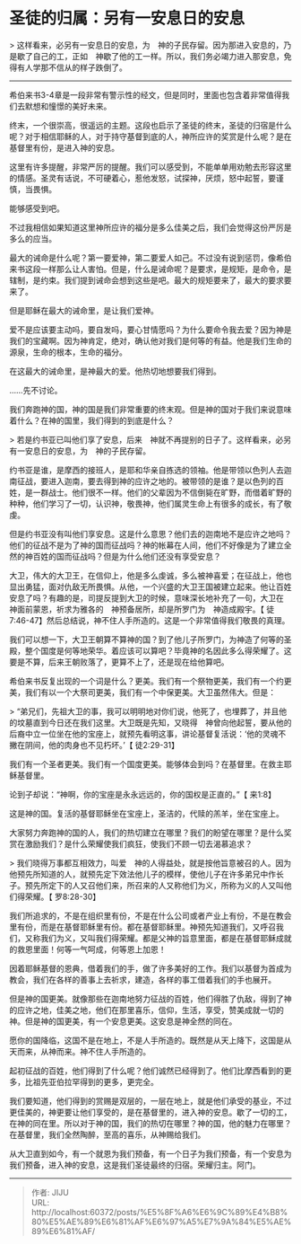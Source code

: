 # 圣徒的归属：另有一安息日的安息

&gt; 这样看来，必另有一安息日的安息，为　神的子民存留。因为那进入安息的，乃是歇了自己的工，正如　神歇了他的工一样。所以，我们务必竭力进入那安息，免得有人学那不信从的样子跌倒了。

-----------
希伯来书3-4章是一段非常有警示性的经文，但是同时，里面也包含着非常值得我们去默想和憧憬的美好未来。

终末，一个很崇高，很遥远的主题。这段也启示了圣徒的终末，圣徒的归宿是什么呢？对于相信耶稣的人，对于持守基督到底的人，神所应许的奖赏是什么呢？是在基督里有份，是进入神的安息。

这里有许多提醒，非常严厉的提醒。我们可以感受到，不能单单用劝勉去形容这里的情感。圣灵有话说，不可硬着心，惹他发怒，试探神，厌烦，怒中起誓，要谨慎，当畏惧。

能够感受到吧。

不过我相信如果知道这里神所应许的福分是多么佳美之后，我们会觉得这份严厉是多么的应当。

最大的诫命是什么呢？第一要爱神，第二要爱人如己。不过没有说到惩罚，像希伯来书这段一样那么让人害怕。但是，什么是诫命呢？是要求，是规矩，是命令，是辖制，是约束。我们提到诫命会想到这些是吧。最大的规矩要来了，最大的要求要来了。

但是耶稣在最大的诫命里，是让我们爱神。

爱不是应该要主动吗，要自发吗，要心甘情愿吗？为什么要命令我去爱？因为神是我们的宝藏啊。因为神肯定，绝对，确认他对我们是何等的有益。他是我们生命的源泉，生命的根本，生命的福分。

在这最大的诫命里，是神最大的爱。他热切地想要我们得到。

……先不讨论。

我们奔跑神的国，神的国是我们非常重要的终末观。但是神的国对于我们来说意味着什么？在神的国里，我们得到的到底是什么？

&gt; 若是约书亚已叫他们享了安息，后来　神就不再提别的日子了。这样看来，必另有一安息日的安息，为　神的子民存留。

约书亚是谁，是摩西的接班人，是耶和华亲自拣选的领袖。他是带领以色列人去迦南征战，要进入迦南，要去得到神的应许之地的。被带领的是谁？是以色列的百姓，是一群战士。他们很不一样。他们的父辈因为不信倒毙在旷野，而借着旷野的种种，他们学习了一切，认识神，敬畏神，他们属灵生命上有很多的成长，有了敬虔。

但是约书亚没有叫他们享安息。这是什么意思？他们去的迦南地不是应许之地吗？他们的征战不是为了神的国而征战吗？神的帐幕在人间，他们不好像是为了建立全然的神百姓的国而征战吗？但是为什么他们还没有享受安息？

大卫，伟大的大卫王，在信仰上，他是多么虔诚，多么被神喜爱；在征战上，他也显出勇猛，面对仇敌无所畏惧。从他，一个兴盛的大卫王国被建立起来。他让百姓安息了吗？有趣的是，司提反提到大卫的时候，意味深长地补充了一句，大卫在　神面前蒙恩，祈求为雅各的　神预备居所，却是所罗门为　神造成殿宇。【 徒7:46-47】然后总结说，神不住人手所造的。这是一个非常值得我们敬畏的真理。

我们可以想一下，大卫王朝算不算神的国？到了他儿子所罗门，为神造了何等的圣殿，整个国度是何等地荣华。着应该可以算吧？毕竟神的名因此多么得荣耀了。这要是不算，后来王朝败落了，更算不上了，还是现在给他算吧。

希伯来书反复出现的一个词是什么？更美。我们有一个祭物更美，我们有一个约更美，我们有以一个大祭司更美，我们有一个中保更美。大卫虽然伟大。但是：

&gt; “弟兄们，先祖大卫的事，我可以明明地对你们说，他死了，也埋葬了，并且他的坟墓直到今日还在我们这里。大卫既是先知，又晓得　神曾向他起誓，要从他的后裔中立一位坐在他的宝座上，就预先看明这事，讲论基督复活说：‘他的灵魂不撇在阴间，他的肉身也不见朽坏。’【 徒2:29-31】

我们有一个圣者更美。我们有一个国度更美。能够体会到吗？在基督里。在救主耶稣基督里。

论到子却说：“神啊，你的宝座是永永远远的，你的国权是正直的。”【 来1:8】

这是神的国。复活的基督耶稣坐在宝座上，圣洁的，代赎的羔羊，坐在宝座上。

大家努力奔跑神的国的人，我们的热切建立在哪里？我们的盼望在哪里？是什么奖赏在激励我们？是什么荣耀使我们疯狂，使我们不顾一切去渴慕追求？

&gt; 我们晓得万事都互相效力，叫爱　神的人得益处，就是按他旨意被召的人。因为他预先所知道的人，就预先定下效法他儿子的模样，使他儿子在许多弟兄中作长子。预先所定下的人又召他们来，所召来的人又称他们为义，所称为义的人又叫他们得荣耀。【 罗8:28-30】

我们所追求的，不是在组织里有份，不是在什么公司或者产业上有份，不是在教会里有份，而是在基督耶稣里有份。都在基督耶稣里。神预先知道我们，又呼召我们，又称我们为义，又叫我们得荣耀。都是父神的旨意里面，都是在基督耶稣成就的救恩里面！何等一气呵成，何等恩上加恩！

因着耶稣基督的恩典，借着我们的手，做了许多美好的工作。我们以基督为首成为教会，我们在各样的善事上去祈求，建造，各样的事工借着我们的手也展开。

但是神的国更美。就像那些在迦南地努力征战的百姓，他们得胜了仇敌，得到了神的应许之地，佳美之地，他们在那里喜乐，信仰，生活，享受，赞美成就一切的神。但是神的国更美，有一个安息更美。这安息是神全然的同在。

愿你的国降临，这国不是在地上，不是人手所造的。既然是从天上降下，这国是从天而来，从神而来。神不住人手所造的。

起初征战的百姓，他们得到了什么呢？他们诚然已经得到了。他们比摩西看到的更多，比祖先亚伯拉罕得到的更多，更完全。

我们要知道，他们得到的赏赐是双层的，一层在地上，就是他们承受的基业，不过更佳美的，神更要让他们享受的，是在基督里的，进入神的安息。歇了一切的工，在神的同在里。所以对于神的国，我们的热切在哪里？神的国，他的魅力在哪里？在基督里，我们全然陶醉，至高的喜乐，从神赐给我们。

从大卫直到如今，有一个就恩为我们预备，有一个日子为我们预备，有一个安息为我们预备，进入神的安息，这是我们圣徒最终的归宿。荣耀归主。阿门。












---

> 作者: JIJU  
> URL: http://localhost:60372/posts/%E5%8F%A6%E6%9C%89%E4%B8%80%E5%AE%89%E6%81%AF%E6%97%A5%E7%9A%84%E5%AE%89%E6%81%AF/  

